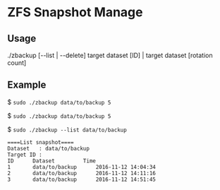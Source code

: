 ZFS Snapshot Manage
=====

## Usage

./zbackup [--list | --delete] target dataset [ID] | target dataset [rotation count]


## Example

$ `sudo ./zbackup data/to/backup 5`

$ `sudo ./zbackup data/to/backup 5`

$ `sudo ./zbackup --list data/to/backup`


    ====List snapshot====
    Dataset   : data/to/backup
    Target ID :
    ID      Dataset         Time
    1       data/to/backup      2016-11-12 14:04:34
    2       data/to/backup      2016-11-12 14:11:16
    3       data/to/backup      2016-11-12 14:51:45
